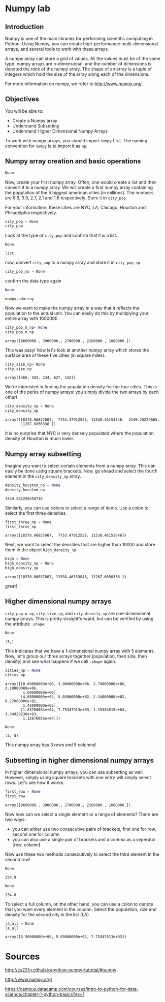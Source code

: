 # Numpy lab

## Introduction

Numpy is one of the main libraries for performing scientific computing in Python. Using Numpy, you can create high-performance multi-dimensional arrays, and several tools to work with these arrays. 

A numpy array can store a grid of values. All the values must be of the same type. numpy arrays are n-dimensional, and the number of dimensions is denoted the *rank* of the numpy array. The shape of an array is a tuple of integers which hold the size of the array along each of the dimensions.

For more information on numpy, we refer to http://www.numpy.org/.


## Objectives

You will be able to:
* Create a Numpy array  
* Understand Subsetting  
* Understand Higher Dimensional Numpy Arrays 

To work with numpy arrays, you should import `numpy` first. The naming convention for `numpy` is to import it as `np`.

## Numpy array creation and basic operations


```python
None
```

Now, create your first numpy array. Often, one would create a list and then convert it to a numpy array. We will create a first numpy array containing the population of the 5 biggest american cities (in millions). The numbers are 8.6, 3.9, 2.7, 2.1 and 1.6 respectively. Store it in `city_pop`.

For your information, these cities are NYC, LA, Chicago, Houston and Philadelphia respectively.


```python
city_pop = None
city_pop
```

Look at the type of `city_pop` and confirm that it is a list.


```python
None
```




    list



now, convert `city_pop` to a numpy array and store it in `city_pop_np`


```python
city_pop_np = None
```

confirm the data type again


```python
None
```




    numpy.ndarray



Now we want to make the numpy array in a way that it reflects the population to the actual unit. You can easily do this by multiplying your entire array with 1000000. 


```python
city_pop_m_np= None
city_pop_m_np
```




    array([8600000., 3900000., 2700000., 2100000., 1600000.])



This was easy! Now let's look at another numpy array which stores the surface area of these five cities (in square miles). 


```python
city_size_np= None
city_size_np
```




    array([468, 503, 234, 627, 142])



We're interested in finding the population density for the four cities. This is one of the perks of numpy arrays: you simply divide the two arrays by each other!


```python
city_density_np = None
city_density_np
```




    array([18376.06837607,  7753.47912525, 11538.46153846,  3349.28229665,
           11267.6056338 ])



It is no surprise that NYC is very densely populated where the population density of Houston is much lower.

## Numpy array subsetting

Imagine you want to select certain elements from a numpy array. This can easily be done using square brackets. Now, go ahead and select the fourth element in the `city_density_np` array.


```python
density_houston_np = None
density_houston_np
```




    3349.282296650718



Similarly, you can use colons to select a range of items. Use a colon to select the first three densities.


```python
first_three_np = None
first_three_np 
```




    array([18376.06837607,  7753.47912525, 11538.46153846])



Next, we want to select the densities that are higher than 10000 and store them in the object `high_density_np`


```python
high = None
high_density_np = None
high_density_np
```




    array([18376.06837607, 11538.46153846, 11267.6056338 ])



great!

## Higher dimensional numpy arrays

`city_pop_m_np`, `city_size_np`, and `city_density_np` are one-dimensional numpy arrays. This is pretty straightforward, but can be verified by using the attribute `.shape`. 


```python
None
```




    (5,)



This indicates that we have a 1-dimensional numpy array with 5 elements. Now, let's group our three arrays together (population, then size, then density) and see what happens if we call `.shape` again.


```python
cities_np = None
cities_np
```




    array([[8.60000000e+06, 3.90000000e+06, 2.70000000e+06, 2.10000000e+06,
            1.60000000e+06],
           [4.68000000e+02, 5.03000000e+02, 2.34000000e+02, 6.27000000e+02,
            1.42000000e+02],
           [1.83760684e+04, 7.75347913e+03, 1.15384615e+04, 3.34928230e+03,
            1.12676056e+04]])




```python
None
```




    (3, 5)



This numpy array has 3 rows and 5 columns!

## Subsetting in higher dimensional numpy arrays

In higher dimensional numpy arrays, you can use subsetting as well. However, simply using square brackets with one entry will simply select rows. Let's see how it works.


```python
first_row = None
first_row
```




    array([8600000., 3900000., 2700000., 2100000., 1600000.])



Now how can we select a single element or a range of elements? There are two ways:
- you can either use two consecutive pairs of brackets, first one for row, second one for column
- you can also use a single pair of brackets and a comma as a seperator [row, column]

Now use these two methods consecutively to select the third element in the second row!


```python
None
```




    234.0




```python
None
```




    234.0



To select a full column, on the other hand, you can use a colon to denote that you want every element in the column. Select the population, size and density for the second city in the list (LA)


```python
la_all = None
la_all
```




    array([3.90000000e+06, 5.03000000e+02, 7.75347913e+03])



# Sources

http://cs231n.github.io/python-numpy-tutorial/#numpy

http://www.numpy.org/

https://campus.datacamp.com/courses/intro-to-python-for-data-science/chapter-1-python-basics?ex=1
